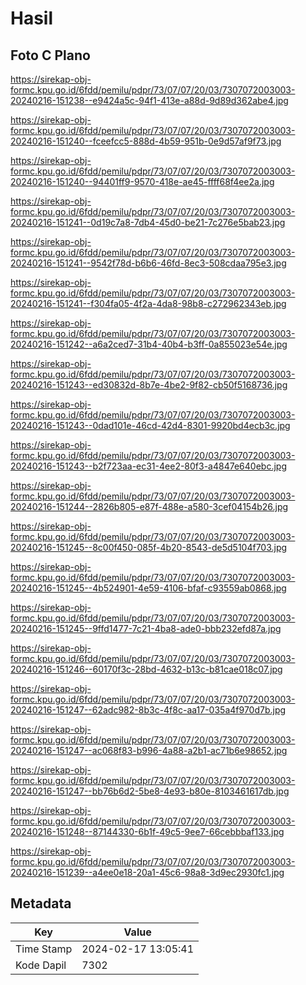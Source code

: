 # Hasil

## Foto C Plano

https://sirekap-obj-formc.kpu.go.id/6fdd/pemilu/pdpr/73/07/07/20/03/7307072003003-20240216-151238--e9424a5c-94f1-413e-a88d-9d89d362abe4.jpg

https://sirekap-obj-formc.kpu.go.id/6fdd/pemilu/pdpr/73/07/07/20/03/7307072003003-20240216-151240--fceefcc5-888d-4b59-951b-0e9d57af9f73.jpg

https://sirekap-obj-formc.kpu.go.id/6fdd/pemilu/pdpr/73/07/07/20/03/7307072003003-20240216-151240--94401ff9-9570-418e-ae45-ffff68f4ee2a.jpg

https://sirekap-obj-formc.kpu.go.id/6fdd/pemilu/pdpr/73/07/07/20/03/7307072003003-20240216-151241--0d19c7a8-7db4-45d0-be21-7c276e5bab23.jpg

https://sirekap-obj-formc.kpu.go.id/6fdd/pemilu/pdpr/73/07/07/20/03/7307072003003-20240216-151241--9542f78d-b6b6-46fd-8ec3-508cdaa795e3.jpg

https://sirekap-obj-formc.kpu.go.id/6fdd/pemilu/pdpr/73/07/07/20/03/7307072003003-20240216-151241--f304fa05-4f2a-4da8-98b8-c272962343eb.jpg

https://sirekap-obj-formc.kpu.go.id/6fdd/pemilu/pdpr/73/07/07/20/03/7307072003003-20240216-151242--a6a2ced7-31b4-40b4-b3ff-0a855023e54e.jpg

https://sirekap-obj-formc.kpu.go.id/6fdd/pemilu/pdpr/73/07/07/20/03/7307072003003-20240216-151243--ed30832d-8b7e-4be2-9f82-cb50f5168736.jpg

https://sirekap-obj-formc.kpu.go.id/6fdd/pemilu/pdpr/73/07/07/20/03/7307072003003-20240216-151243--0dad101e-46cd-42d4-8301-9920bd4ecb3c.jpg

https://sirekap-obj-formc.kpu.go.id/6fdd/pemilu/pdpr/73/07/07/20/03/7307072003003-20240216-151243--b2f723aa-ec31-4ee2-80f3-a4847e640ebc.jpg

https://sirekap-obj-formc.kpu.go.id/6fdd/pemilu/pdpr/73/07/07/20/03/7307072003003-20240216-151244--2826b805-e87f-488e-a580-3cef04154b26.jpg

https://sirekap-obj-formc.kpu.go.id/6fdd/pemilu/pdpr/73/07/07/20/03/7307072003003-20240216-151245--8c00f450-085f-4b20-8543-de5d5104f703.jpg

https://sirekap-obj-formc.kpu.go.id/6fdd/pemilu/pdpr/73/07/07/20/03/7307072003003-20240216-151245--4b524901-4e59-4106-bfaf-c93559ab0868.jpg

https://sirekap-obj-formc.kpu.go.id/6fdd/pemilu/pdpr/73/07/07/20/03/7307072003003-20240216-151245--9ffd1477-7c21-4ba8-ade0-bbb232efd87a.jpg

https://sirekap-obj-formc.kpu.go.id/6fdd/pemilu/pdpr/73/07/07/20/03/7307072003003-20240216-151246--60170f3c-28bd-4632-b13c-b81cae018c07.jpg

https://sirekap-obj-formc.kpu.go.id/6fdd/pemilu/pdpr/73/07/07/20/03/7307072003003-20240216-151247--62adc982-8b3c-4f8c-aa17-035a4f970d7b.jpg

https://sirekap-obj-formc.kpu.go.id/6fdd/pemilu/pdpr/73/07/07/20/03/7307072003003-20240216-151247--ac068f83-b996-4a88-a2b1-ac71b6e98652.jpg

https://sirekap-obj-formc.kpu.go.id/6fdd/pemilu/pdpr/73/07/07/20/03/7307072003003-20240216-151247--bb76b6d2-5be8-4e93-b80e-8103461617db.jpg

https://sirekap-obj-formc.kpu.go.id/6fdd/pemilu/pdpr/73/07/07/20/03/7307072003003-20240216-151248--87144330-6b1f-49c5-9ee7-66cebbbaf133.jpg

https://sirekap-obj-formc.kpu.go.id/6fdd/pemilu/pdpr/73/07/07/20/03/7307072003003-20240216-151239--a4ee0e18-20a1-45c6-98a8-3d9ec2930fc1.jpg


## Metadata

| Key        | Value               |
| ---------- | ------------------- |
| Time Stamp | 2024-02-17 13:05:41 |
| Kode Dapil | 7302                |



